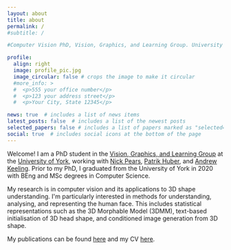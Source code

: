 ```yaml
---
layout: about
title: about
permalink: /
#subtitle: /

#Computer Vision PhD, Vision, Graphics, and Learning Group. University of York.

profile:
  align: right
  image: profile_pic.jpg
  image_circular: false # crops the image to make it circular
  #more_info: >
  #  <p>555 your office number</p>
  #  <p>123 your address street</p>
  #  <p>Your City, State 12345</p>

news: true  # includes a list of news items
latest_posts: false  # includes a list of the newest posts
selected_papers: false # includes a list of papers marked as "selected={true}"
social: true  # includes social icons at the bottom of the page
---
```


Welcome! I am a PhD student in the [Vision, Graphics, and Learning Group](https://sites.google.com/york.ac.uk/vglyork/home) at the [University of York](https://www.york.ac.uk), working with [Nick Pears](https://www.cs.york.ac.uk/people/?group=Academic%20and%20Teaching%20Staff&username=nep), [Patrik Huber](https://www.patrikhuber.ch), and [Andrew Keeling](https://medicinehealth.leeds.ac.uk/dentistry/staff/492/professor-andrew-keeling). Prior to my PhD, I graduated from the University of York in 2020 with BEng and MSc degrees in Computer Science.

My research is in computer vision and its applications to 3D shape understanding. I'm particularly interested in methods for understanding, analysing, and representing the human face. This includes statistical representations such as the 3D Morphable Model (3DMM), text-based initialisation of 3D head shape, and conditioned image generation from 3D shape.

My publications can be found [here](/publications/) and my CV [here](/cv/).

<!-- Put your address / P.O. box / other info right below your picture. You can also disable any of these elements by editing `profile` property of the YAML header of your `_pages/about.md`. Edit `_bibliography/papers.bib` and Jekyll will render your [publications page](/al-folio/publications/) automatically. -->

<!-- Link to your social media connections, too. This theme is set up to use [Font Awesome icons](http://fortawesome.github.io/Font-Awesome/) and [Academicons](https://jpswalsh.github.io/academicons/), like the ones below. Add your Facebook, Twitter, LinkedIn, Google Scholar, or just disable all of them. -->
